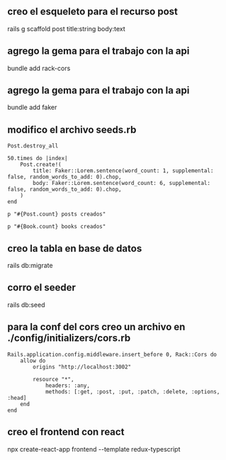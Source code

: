 ## creo el esqueleto para el recurso post
rails g scaffold post title:string body:text

## agrego la gema para el trabajo con la api
bundle add rack-cors

## agrego la gema para el trabajo con la api
bundle add faker

## modifico el archivo seeds.rb
    Post.destroy_all

    50.times do |index|
        Post.create!(
            title: Faker::Lorem.sentence(word_count: 1, supplemental: false, random_words_to_add: 0).chop,
            body: Faker::Lorem.sentence(word_count: 6, supplemental: false, random_words_to_add: 0).chop,
        )
    end

    p "#{Post.count} posts creados"

    p "#{Book.count} books creados"

## creo la tabla en base de datos
rails db:migrate

## corro el seeder
rails db:seed

## para la conf del cors creo un archivo en ./config/initializers/cors.rb
    Rails.application.config.middleware.insert_before 0, Rack::Cors do
        allow do
            origins "http://localhost:3002"

            resource "*",
                headers: :any,
                methods: [:get, :post, :put, :patch, :delete, :options, :head]
        end
    end

## creo el frontend con react
npx create-react-app frontend --template redux-typescript